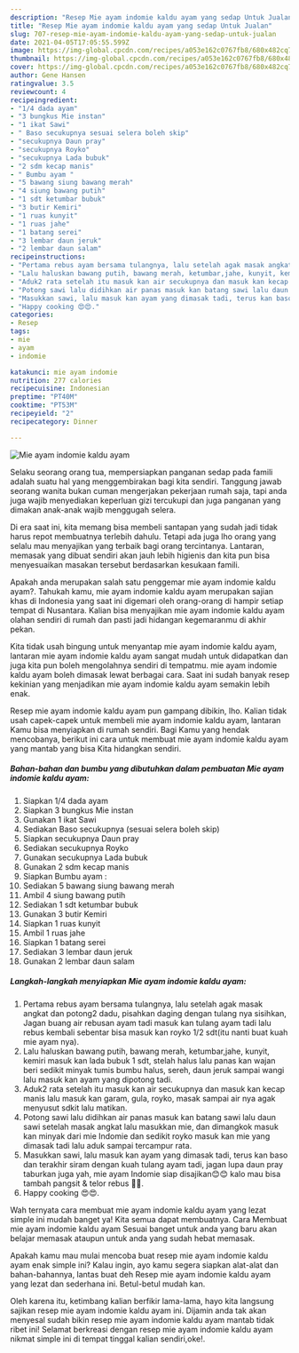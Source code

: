 ```yaml
---
description: "Resep Mie ayam indomie kaldu ayam yang sedap Untuk Jualan"
title: "Resep Mie ayam indomie kaldu ayam yang sedap Untuk Jualan"
slug: 707-resep-mie-ayam-indomie-kaldu-ayam-yang-sedap-untuk-jualan
date: 2021-04-05T17:05:55.599Z
image: https://img-global.cpcdn.com/recipes/a053e162c0767fb8/680x482cq70/mie-ayam-indomie-kaldu-ayam-foto-resep-utama.jpg
thumbnail: https://img-global.cpcdn.com/recipes/a053e162c0767fb8/680x482cq70/mie-ayam-indomie-kaldu-ayam-foto-resep-utama.jpg
cover: https://img-global.cpcdn.com/recipes/a053e162c0767fb8/680x482cq70/mie-ayam-indomie-kaldu-ayam-foto-resep-utama.jpg
author: Gene Hansen
ratingvalue: 3.5
reviewcount: 4
recipeingredient:
- "1/4 dada ayam"
- "3 bungkus Mie instan"
- "1 ikat Sawi"
- " Baso secukupnya sesuai selera boleh skip"
- "secukupnya Daun pray"
- "secukupnya Royko"
- "secukupnya Lada bubuk"
- "2 sdm kecap manis"
- " Bumbu ayam "
- "5 bawang siung bawang merah"
- "4 siung bawang putih"
- "1 sdt ketumbar bubuk"
- "3 butir Kemiri"
- "1 ruas kunyit"
- "1 ruas jahe"
- "1 batang serei"
- "3 lembar daun jeruk"
- "2 lembar daun salam"
recipeinstructions:
- "Pertama rebus ayam bersama tulangnya, lalu setelah agak masak angkat dan potong2 dadu, pisahkan daging dengan tulang nya sisihkan, Jagan buang air rebusan ayam tadi masuk kan tulang ayam tadi lalu rebus kembali sebentar bisa masuk kan royko 1/2 sdt(itu nanti buat kuah mie ayam nya)."
- "Lalu haluskan bawang putih, bawang merah, ketumbar,jahe, kunyit, kemiri masuk kan lada bubuk 1 sdt, stelah halus lalu panas kan wajan beri sedikit minyak tumis bumbu halus, sereh, daun jeruk sampai wangi lalu masuk kan ayam yang dipotong tadi."
- "Aduk2 rata setelah itu masuk kan air secukupnya dan masuk kan kecap manis lalu masuk kan garam, gula, royko, masak sampai air nya agak menyusut sdkit lalu matikan."
- "Potong sawi lalu didihkan air panas masuk kan batang sawi lalu daun sawi setelah masak angkat lalu masukkan mie, dan dimangkok masuk kan minyak dari mie Indomie dan sedikit royko masuk kan mie yang dimasak tadi lalu aduk sampai tercampur rata."
- "Masukkan sawi, lalu masuk kan ayam yang dimasak tadi, terus kan baso dan terakhir siram dengan kuah tulang ayam tadi, jagan lupa daun pray taburkan juga yah, mie ayam Indomie siap disajikan😊😊 kalo mau bisa tambah pangsit &amp; telor rebus 🤣🤣."
- "Happy cooking 😍😍."
categories:
- Resep
tags:
- mie
- ayam
- indomie

katakunci: mie ayam indomie 
nutrition: 277 calories
recipecuisine: Indonesian
preptime: "PT40M"
cooktime: "PT53M"
recipeyield: "2"
recipecategory: Dinner

---
```



![Mie ayam indomie kaldu ayam](https://img-global.cpcdn.com/recipes/a053e162c0767fb8/680x482cq70/mie-ayam-indomie-kaldu-ayam-foto-resep-utama.jpg)

Selaku seorang orang tua, mempersiapkan panganan sedap pada famili adalah suatu hal yang menggembirakan bagi kita sendiri. Tanggung jawab seorang  wanita bukan cuman mengerjakan pekerjaan rumah saja, tapi anda juga wajib menyediakan keperluan gizi tercukupi dan juga panganan yang dimakan anak-anak wajib menggugah selera.

Di era  saat ini, kita memang bisa membeli santapan yang sudah jadi tidak harus repot membuatnya terlebih dahulu. Tetapi ada juga lho orang yang selalu mau menyajikan yang terbaik bagi orang tercintanya. Lantaran, memasak yang dibuat sendiri akan jauh lebih higienis dan kita pun bisa menyesuaikan masakan tersebut berdasarkan kesukaan famili. 



Apakah anda merupakan salah satu penggemar mie ayam indomie kaldu ayam?. Tahukah kamu, mie ayam indomie kaldu ayam merupakan sajian khas di Indonesia yang saat ini digemari oleh orang-orang di hampir setiap tempat di Nusantara. Kalian bisa menyajikan mie ayam indomie kaldu ayam olahan sendiri di rumah dan pasti jadi hidangan kegemaranmu di akhir pekan.

Kita tidak usah bingung untuk menyantap mie ayam indomie kaldu ayam, lantaran mie ayam indomie kaldu ayam sangat mudah untuk didapatkan dan juga kita pun boleh mengolahnya sendiri di tempatmu. mie ayam indomie kaldu ayam boleh dimasak lewat berbagai cara. Saat ini sudah banyak resep kekinian yang menjadikan mie ayam indomie kaldu ayam semakin lebih enak.

Resep mie ayam indomie kaldu ayam pun gampang dibikin, lho. Kalian tidak usah capek-capek untuk membeli mie ayam indomie kaldu ayam, lantaran Kamu bisa menyiapkan di rumah sendiri. Bagi Kamu yang hendak mencobanya, berikut ini cara untuk membuat mie ayam indomie kaldu ayam yang mantab yang bisa Kita hidangkan sendiri.

<!--inarticleads1-->

##### Bahan-bahan dan bumbu yang dibutuhkan dalam pembuatan Mie ayam indomie kaldu ayam:

1. Siapkan 1/4 dada ayam
1. Siapkan 3 bungkus Mie instan
1. Gunakan 1 ikat Sawi
1. Sediakan  Baso secukupnya (sesuai selera boleh skip)
1. Siapkan secukupnya Daun pray
1. Sediakan secukupnya Royko
1. Gunakan secukupnya Lada bubuk
1. Gunakan 2 sdm kecap manis
1. Siapkan  Bumbu ayam :
1. Sediakan 5 bawang siung bawang merah
1. Ambil 4 siung bawang putih
1. Sediakan 1 sdt ketumbar bubuk
1. Gunakan 3 butir Kemiri
1. Siapkan 1 ruas kunyit
1. Ambil 1 ruas jahe
1. Siapkan 1 batang serei
1. Sediakan 3 lembar daun jeruk
1. Gunakan 2 lembar daun salam




<!--inarticleads2-->

##### Langkah-langkah menyiapkan Mie ayam indomie kaldu ayam:

1. Pertama rebus ayam bersama tulangnya, lalu setelah agak masak angkat dan potong2 dadu, pisahkan daging dengan tulang nya sisihkan, Jagan buang air rebusan ayam tadi masuk kan tulang ayam tadi lalu rebus kembali sebentar bisa masuk kan royko 1/2 sdt(itu nanti buat kuah mie ayam nya).
1. Lalu haluskan bawang putih, bawang merah, ketumbar,jahe, kunyit, kemiri masuk kan lada bubuk 1 sdt, stelah halus lalu panas kan wajan beri sedikit minyak tumis bumbu halus, sereh, daun jeruk sampai wangi lalu masuk kan ayam yang dipotong tadi.
1. Aduk2 rata setelah itu masuk kan air secukupnya dan masuk kan kecap manis lalu masuk kan garam, gula, royko, masak sampai air nya agak menyusut sdkit lalu matikan.
1. Potong sawi lalu didihkan air panas masuk kan batang sawi lalu daun sawi setelah masak angkat lalu masukkan mie, dan dimangkok masuk kan minyak dari mie Indomie dan sedikit royko masuk kan mie yang dimasak tadi lalu aduk sampai tercampur rata.
1. Masukkan sawi, lalu masuk kan ayam yang dimasak tadi, terus kan baso dan terakhir siram dengan kuah tulang ayam tadi, jagan lupa daun pray taburkan juga yah, mie ayam Indomie siap disajikan😊😊 kalo mau bisa tambah pangsit &amp; telor rebus 🤣🤣.
1. Happy cooking 😍😍.




Wah ternyata cara membuat mie ayam indomie kaldu ayam yang lezat simple ini mudah banget ya! Kita semua dapat membuatnya. Cara Membuat mie ayam indomie kaldu ayam Sesuai banget untuk anda yang baru akan belajar memasak ataupun untuk anda yang sudah hebat memasak.

Apakah kamu mau mulai mencoba buat resep mie ayam indomie kaldu ayam enak simple ini? Kalau ingin, ayo kamu segera siapkan alat-alat dan bahan-bahannya, lantas buat deh Resep mie ayam indomie kaldu ayam yang lezat dan sederhana ini. Betul-betul mudah kan. 

Oleh karena itu, ketimbang kalian berfikir lama-lama, hayo kita langsung sajikan resep mie ayam indomie kaldu ayam ini. Dijamin anda tak akan menyesal sudah bikin resep mie ayam indomie kaldu ayam mantab tidak ribet ini! Selamat berkreasi dengan resep mie ayam indomie kaldu ayam nikmat simple ini di tempat tinggal kalian sendiri,oke!.

